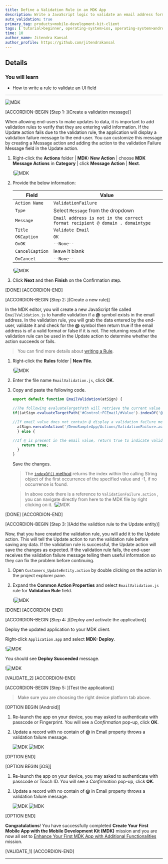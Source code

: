 ```yaml
---
title: Define a Validation Rule in an MDK App
description: Write a JavaScript logic to validate an email address format in an MDK app.
auto_validation: true
primary_tag: products>mobile-development-kit-client
tags: [ tutorial>beginner, operating-system>ios, operating-system>android, topic>mobile, products>sap-cloud-platform, products>mobile-development-kit-client, software-product-function>sap-cloud-platform-mobile-services, products>sap-business-application-studio ]
time: 10
author_name: Jitendra Kansal
author_profile: https://github.com/jitendrakansal
---
```


## Details
### You will learn
  - How to write a rule to validate an UI field

---

![MDK](img_1.gif)

[ACCORDION-BEGIN [Step 1: ](Create a validation message)]

When allowing end-users to make updates to data, it is important to add validation rules to verify that they are entering valid information.
If the Update action fails due to the validation rule, the application will display a validation failure message to the end-user. You can customize this message by creating a Message action and adding the action to the validation Failure Message field in the Update action.

1. Right-click the **Actions** folder | **MDK: New Action** | choose **MDK Message Actions** in **Category** | click **Message Action** | **Next**.

    !![MDK](img_1.1.png)

2. Provide the below information:

    | Field | Value |
    |----|----|
    | `Action Name`| `ValidationFailure` |
    | `Type` | Select `Message` from the dropdown |
    | `Message`| `Email address is not in the correct format recipient @ domain . domaintype` |
    | `Title` |  `Validate Email` |
    | `OKCaption`| `OK` |
    | `OnOK` | `--None--` |
    | `CancelCaption` | leave it blank |
    | `OnCancel` | `--None--` |

    !![MDK](img_1.2.png)

3. Click **Next** and then **Finish** on the Confirmation step.

[DONE]
[ACCORDION-END]


[ACCORDION-BEGIN [Step 2: ](Create a new rule)]

In the MDK editor, you will create a new JavaScript file called `EmailValidation.js` to handle validation if a **@** symbol exists in the email address. In the validation rule, you will grab the data entered by the end-user, validate it and check for the **@** symbol then return true if the email address is of a valid format or false if it is not. The returning result of the validation rule can be used in the Update action to determine whether the action succeeds or fails.

>You can find more details about [writing a Rule](https://help.sap.com/doc/f53c64b93e5140918d676b927a3cd65b/Cloud/en-US/docs-en/guides/getting-started/mdk/development/rules.html).

1. Right-click the **Rules** folder | **New File**.

    !![MDK](img_2.1.png)

2. Enter the file name `EmailValidation.js`, click **OK**.

3. Copy and paste the following code.

    ```JavaScript
    export default function EmailValidation(atSign) {

    //The following evaluateTargetPath will retrieve the current value of the email control
    if((atSign.evaluateTargetPath('#Control:FCEmail/#Value').indexOf('@')) === -1){

    //If email value does not contain @ display a validation failure message to the end-user
      atSign.executeAction('/DemoSampleApp/Actions/ValidationFailure.action');
      } else {

    //If @ is present in the email value, return true to indicate validation is successful
        return true;
      }
    }
    ```

    Save the changes.

    >The [`indexOf()` method](https://www.w3schools.com/jsref/jsref_indexof.asp) returns the index within the calling String object of the first occurrence of the specified value and -1, if no occurrence is found.

    >In above code there is a reference to `ValidationFailure.action` , you can navigate directly from here to the MDK file by right clicking on it.
    !![MDK](img_2.3.png)

[DONE]
[ACCORDION-END]

[ACCORDION-BEGIN [Step 3: ](Add the validtion rule to the Update entity)]

Now, that you have created the validation rule, you will add it to the Update action. This will tell the Update action to run the validation rule before saving any data. If the validation rule is successful, the Update action will save the changes as expected. If the validation rule fails, the end-user receives the validation failure message telling them useful information so they can fix the problem before continuing.

1. Open `Customers_UpdateEntity.action` by double clicking on the action in the project explorer pane.

2. Expand the **Common Action Properties** and select `EmailValidation.js` rule for **Validation Rule** field.

    !![MDK](img_3.1.png)

[DONE]
[ACCORDION-END]

[ACCORDION-BEGIN [Step 4: ](Deploy and activate the application)]

Deploy the updated application to your MDK client.

Right-click `Application.app` and select **MDK: Deploy**.

!![MDK](img_4.1.png)

You should see **Deploy Succeeded** message.

!![MDK](img_4.2.png)

[VALIDATE_2]
[ACCORDION-END]

[ACCORDION-BEGIN [Step 5: ](Test the application)]

>Make sure you are choosing the right device platform tab above.

[OPTION BEGIN [Android]]

1. Re-launch the app on your device, you may asked to authenticate with passcode or Fingerprint. You will see a _Confirmation_ pop-up, click **OK**.

2. Update a record with no contain of **@** in Email property throws a validation failure message.

    ![MDK](img_5.2.1.png)
    ![MDK](img_5.2.2.png)

[OPTION END]

[OPTION BEGIN [iOS]]

1. Re-launch the app on your device, you may asked to authenticate with passcode or Touch ID. You will see a _Confirmation_ pop-up, click **OK**.

2. Update a record with no contain of **@** in Email property throws a validation failure message.

    ![MDK](img_5.2.3.png)
    ![MDK](img_5.2.4.png)

[OPTION END]

**Congratulations**! You have successfully completed **Create Your First Mobile App with the Mobile Development Kit (MDK)** mission and you are now all set to [Enhance Your First MDK App with Additional Functionalities](mission.mobile-dev-kit-enhance) mission.

[VALIDATE_1]
[ACCORDION-END]

---
